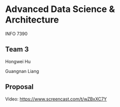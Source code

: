 # Advanced Data Science & Architecture
INFO 7390

## Team 3
Hongwei Hu

Guangnan Liang

## Proposal
Video: https://www.screencast.com/t/wZBxXC7Y

